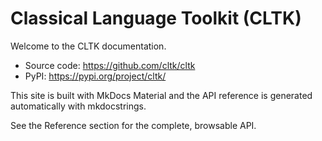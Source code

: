 # Classical Language Toolkit (CLTK)

Welcome to the CLTK documentation.

- Source code: https://github.com/cltk/cltk
- PyPI: https://pypi.org/project/cltk/

This site is built with MkDocs Material and the API reference is generated automatically with mkdocstrings.

See the Reference section for the complete, browsable API.
